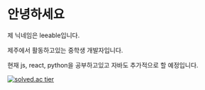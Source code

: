 **안녕하세요**
=============
제 닉네임은 leeable입니다.

제주에서 활동하고있는 중학생 개발자입니다.

현재 js, react, python을 공부하고있고 자바도 추가적으로 할 예정입니다.

[![solved.ac tier](http://mazassumnida.wtf/api/generate_badge?boj=leeable0710)](https://solved.ac/leeable0710)
